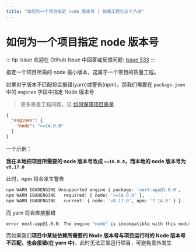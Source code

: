 ```yaml
---
title: "如何为一个项目指定 node 版本号 | 前端工程化三十八讲"
---
```


# 如何为一个项目指定 node 版本号

::: tip Issue
欢迎在 Gtihub Issue 中回答或反馈问题: [Issue 533](https://github.com/shfshanyue/Daily-Question/issues/533)
:::

指定一个项目所需的 node 最小版本，这属于一个项目的质量工程。

如果对于版本不匹配将会报错(yarn)或警告(npm)，那我们需要在 `package.json` 中的 `engines` 字段中指定 Node 版本号

> 更多质量工程问题，见 [如何保障项目质量](https://github.com/shfshanyue/Daily-Question/issues/552)

```json
{
  "engines": {
    "node": ">=14.0.0"
  }
}
```

一个示例：

**我在本地把项目所需要的 node 版本号改成 `>=16.0.0`，而本地的 node 版本号为 `v8.17.0`**

此时，npm 将会发生警告

```bash
npm WARN EBADENGINE Unsupported engine { package: 'next-app@1.0.0',
npm WARN EBADENGINE   required: { node: '>=16.0.0' },
npm WARN EBADENGINE   current: { node: 'v8.17.0', npm: '7.14.0' } }
```

而 yarn 将会直接报错

```bash
error next-app@1.0.0: The engine "node" is incompatible with this module. Expected version ">=16.0.0". Got "8.17.0"
```

而如果我们**项目中某些依赖所需要的 Node 版本号与项目运行时的 Node 版本号不匹配，也会报错(在 yarn 中)**，此时无法正常运行项目，可避免意外发生
